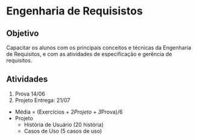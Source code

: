 # Engenharia de Requisistos

## Objetivo
Capacitar os alunos com os principais conceitos e técnicas da Engenharia de Requisitos, e com as atividades de especificação e gerência de requisitos. 

## Atividades 
1. Prova 14/06
2. Projeto Entrega: 21/07 

- Média = (Exercícios + 2*Projeto + 3*Prova)/6
- Projeto
	- História de Usuário (20 história)
	- Casos de Uso (5 casos de uso)